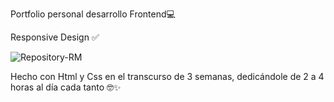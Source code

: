 Portfolio personal desarrollo Frontend💻 

Responsive Design ✅ 

![Repository-RM](https://github.com/IgnacioB75/ignaciob75.github.io/assets/143235576/32eb1434-42ef-4421-81e5-9c44cf19b4b5)

Hecho con Html y Css en el transcurso de 3 semanas, dedicándole de 2 a 4 horas al día cada tanto 🤓✨
